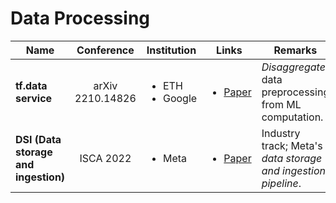 # Data Processing

| Name                                 |    Conference    | Institution                          | Links                                                                                | Remarks                                                       |
| ------------------------------------ | :--------------: | ------------------------------------ | ------------------------------------------------------------------------------------ | ------------------------------------------------------------- |
| **tf.data service**                  | arXiv 2210.14826 | <ul><li>ETH</li><li>Google</li></ul> | <ul><li><a href="https://arxiv.org/abs/2210.14826">Paper</a></li></ul>               | _Disaggregate_ data preprocessing from ML computation.        |
| **DSI (Data storage and ingestion)** |     ISCA 2022    | <ul><li>Meta</li></ul>               | <ul><li><a href="https://dl.acm.org/doi/10.1145/3470496.3533044">Paper</a></li></ul> | Industry track; Meta's _data storage and ingestion pipeline_. |


